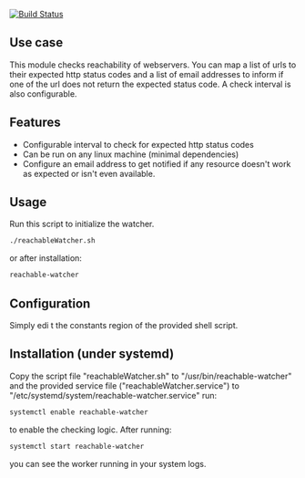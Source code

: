 <!-- #!/usr/bin/env markdown
-*- coding: utf-8 -*- -->

<!-- region header

Copyright Torben Sickert 16.12.2012

License
-------

This library written by Torben Sickert stand under a creative commons naming
3.0 unported license. see http://creativecommons.org/licenses/by/3.0/deed.de

endregion -->

[![Build Status](https://travis-ci.org/thaibault/reachableWatcher.svg?branch=master)](https://travis-ci.org/thaibault/reachableWatcher)

Use case
--------

This module checks reachability of webservers. You can map a list of urls to
their expected http status codes and a list of email addresses to inform if one
of the url does not return the expected status code. A check interval is also
configurable.

Features
--------

- Configurable interval to check for expected http status codes
- Can be run on any linux machine (minimal dependencies)
- Configure an email address to get notified if any resource doesn't work as
  expected or isn't even available.

Usage
-----

Run this script to initialize the watcher.

```sh
./reachableWatcher.sh
```

or after installation:

```sh
reachable-watcher
```

Configuration
-------------

Simply edi t the constants region of the provided shell script.

Installation (under systemd)
----------------------------

Copy the script file "reachableWatcher.sh" to "/usr/bin/reachable-watcher" and
the provided service file ("reachableWatcher.service") to
"/etc/systemd/system/reachable-watcher.service" run:

```sh
systemctl enable reachable-watcher
```

to enable the checking logic. After running:

```sh
systemctl start reachable-watcher
```

you can see the worker running in your system logs.

<!-- region vim modline
vim: set tabstop=4 shiftwidth=4 expandtab:
vim: foldmethod=marker foldmarker=region,endregion:
endregion -->
